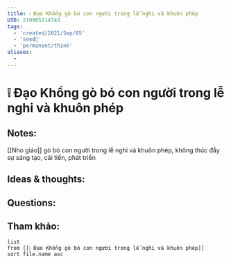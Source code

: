 ```yaml
---
title: ❕ Đạo Khổng gò bó con người trong lễ nghi và khuôn phép
UID: 210905214743
tags:
  - 'created/2021/Sep/05'
  - 'seed🥜'
  - 'permanent/think'
aliases:
  - 
---
```

# ❕ Đạo Khổng gò bó con người trong lễ nghi và khuôn phép

## Notes:
[[Nho giáo]] gò bó con người trong lễ nghi và khuôn phép, không thúc đẩy sự sáng tạo, cải tiến, phát triển

## Ideas & thoughts:

## Questions:


## Tham khảo:
```dataview
list
from [[❕ Đạo Khổng gò bó con người trong lễ nghi và khuôn phép]]
sort file.name asc
```
